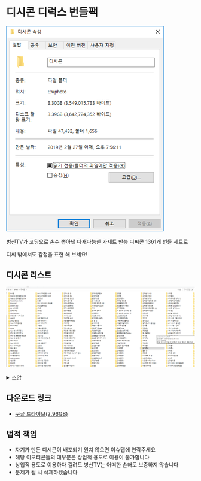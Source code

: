 ﻿# 디시콘 디럭스 번들팩
![알집](1.png)

병신TV가 코딩으로 손수 뽑아낸 다재다능한 가제트 만능 디씨콘 1361개 번들 세트로 

디씨 밖에서도 감정을 표현 해 보세요!

## 디시콘 리스트
![리스트](2.png)

<details><summary>스압</summary>
<p>

1.  죠죠의기묘한디시콘
2. &lt;도깨비&gt; 깨비콘 통합
3. &lt;도깨비&gt; 깨비콘3
4. 101 디시콘 통합2
5. 1978411
6. 1세대 냥장콘 최신˛ver
7. 1정중한 사축콘
8. 2 칸장콘
9. 2017 달갤 케장콘
10. 2018롤드컵
11. 30참피콘
12. 30케장콘
13. 3D케장콘
14. 44빌런콘ver2
15. 586콘
16. 5등분 애니 1화
17. 5등분콘2
18. 5등분콘3
19. 6th 유댕콘
20. 6구축대와 홋포
21. 6월의 돌장콘
22. 765브라보콘
23. Aqours 내한 국뽕콘 v2
24. BB콘
25. BDZ콘
26. bt21콘
27. CB콘
28. CF 유댕콘!
29. DIO콘
30. Fate GO 만우절콘 ALTER
31. Fate GO 만우절콘 EXTRA
32. Friendship is Manly
33. Hoxycon 2
34. JANE콘 mk2
35. JBJ 수치플콘
36. jbj다용도콘
37. JohnCenaFace
38. K2병장콘 1~2차 합본
39. LGBT콘
40. LWA27움짤콘
41. M4A1의 해충박멸
42. MCU토르콘
43. MMD
44. NEW 벤 브로드콘 3
45. NEW 벤 브로드콘 4
46. NEW 벤 브로드콘 확장팩
47. NEW 빛 호 동 콘
48. New 유댕콘
49. New 유댕콘2
50. New 카구야님콘
51. NEW 통피
52. New윙콘up
53. new클장콘40 1
54. new클장콘40 2
55. node_modules
56. n설리콘
57. package-lock.json
58. package.json
59. PPAP콘
60. R6시즈 케장콘1 99개
61. R6시즈 케장콘2 42개
62. R6시즈 케장콘2 50개
63. re쯔장콘
64. RV콘
65. SNL 아이오아이 재등록
66. TT 갓죠콘16dx
67. V장콘
68. V장콘2
69. V장콘3
70. V콘
71. Walf 동방카츠콘
72. Walf 아이카츠1
73. Walf 아이카츠2
74. yarn.lock
75. ♥정세운콘♥
76. ♥정세운콘♥2
77. ㄷㅂㅂㅉ2
78. ㄹ엄콘
79. ㅌㅅㅌ
80. ㅌㅅㅌ2
81. 가렌콘
82. 가로쉬 돌장콘
83. 가브릴 드롭아웃I
84. 가브릴 드롭아웃II
85. 가윤이님
86. 가장 어두운 만와 콘
87. 가주콘
88. 간단 우중콘 7
89. 감동콘
90. 감정표현
91. 갓극기 모음
92. 갓극기와 친구들
93. 갓기머지콘 최종
94. 갓동콘
95. 강다니엘 꼬깔콘4
96. 강다니엘 덕콘
97. 강다니엘 케장콘 new
98. 강다니엘 콘
99. 강다니엘 콘2
100. 강다니엘 콘칩5
101. 강다니엘ㄳ콘
102. 강다니엘콘Beta
103. 강다니엘콘야3
104. 강다니엘콘콘콘
105. 강슬기통합
106. 강호의도리콘
107. 개구리 모음
108. 개구리콘 80선
109. 개꿀잼몰카케장콘
110. 개돼지콘
111. 개별소독정책
112. 개인사용ㅏㅏ
113. 개인용 고잠콘통합
114. 개인용 메모장콘
115. 개인용 케장콘
116. 개인용 통합몰카콘
117. 개인용 페페 V3
118. 개인용케쟝
119. 개정 레이디콘
120. 개정판씹타독구콘
121. 개좆데독구콘임시
122. 개편 탬탬콘 DLC 3개 합본
123. 갠구리
124. 갸갤 호도리 디시콘
125. 거미 3호
126. 거미 4호
127. 걸그룹여자친구1
128. 걸파스탬프콘48
129. 걸파카츠콘
130. 걸판카츠콘
131. 검~나웃긴콘
132. 게게겍 하린콘 통합
133. 게게겍의 하스스톤
134. 게이
135. 겐고로 검투사
136. 겐고로콘2
137. 격장콘 2016
138. 결경이콘2 (수정)
139. 경 찰 콘
140. 경고아이콘
141. 계란쥬리콘ver1
142. 계란쥬리콘ver2
143. 고란빵트립콘
144. 고백하는타카기양
145. 고오오급 사격케장콘
146. 고화질 팝팀에픽 수정
147. 곤충 좋은말콘
148. 골든가장콘
149. 곰갤슬기콘2
150. 공군디콘
151. 공군디콘2
152. 공평한국장콘
153. 공홈 레바콘
154. 국갤종합혀누콘
155. 국민기본콘
156. 국텐 카츠콘
157. 군갤콘
158. 군장콘
159. 군주콘
160. 굳건이콘V1
161. 귀여운 쥬쥬콘
162. 귀염뽀짝 아키콘
163. 귀염뽀짝 아키콘3
164. 균기콘모음1
165. 그 권총의 감성폭발 콘
166. 그 권총의 소녀감성 콘
167. 그냥만든케장콘
168. 그냥만든케장콘3
169. 그레모리2+흣짜콘
170. 그렘린과함께해요!
171. 극데메 움짤콘
172. 근로저스 6
173. 근본없는방도리콘3
174. 금은크리스탈콘 Alpha
175. 급식주먹콘
176. 급식충죠죠콘2
177. 긍정의 백금마스콘2
178. 기동거미 3호
179. 김민주 얼굴자랑콘
180. 김세정콘
181. 김세정콘11
182. 김세정콘12
183. 김세정콘13
184. 김세정콘2
185. 김세정콘3
186. 김세정콘9
187. 김소혜표정콘
188. 김재환 디시콘
189. 김재환 만두콘
190. 김재환 잡다콘
191. 김재환 착한련콘 통합
192. 김재환순얼해라2
193. 김채원 대유잼콘
194. 김채원 프듀통합콘 02
195. 김채원교수님콘1
196. 까마귀콘
197. 까마커콘
198. 깡깡깡
199. 깡시콘GX
200. 깡츠콘 49개 통합본
201. 깹이콘
202. 께꾸콘1
203. 꼬랑말콘
204. 꽉~ 담았다!
205. 꾸기콘
206. 꾸기콘2
207. 꾸라콘
208. 꾸라콘2
209. 꾸라콘3
210. 꾸라콘EX
211. 꿀빵 콘
212. 뀨헌콘
213. 나가토로 씨 콘
214. 나갤콘 2집Ver
215. 나갤콘 부두술사Ver
216. 나나히라 라인 한글콘
217. 나눔즈라아콘
218. 나리짤
219. 나리짤02
220. 나마쿠아콘 컬렉션 2
221. 나만당하는기만콘2
222. 나만쓰는믂장콘6
223. 나방콘 complete++
224. 나방콘 얼티밋+++
225. 나봉콘2
226. 나쁜말 데댕라콘
227. 나쁜말 에리이콘 Fin
228. 나코 귀를 기울이면콘
229. 나코 리얼리티콘1
230. 나코 베스트 통합콘
231. 나코 쇼콘 x 헐퀴
232. 나코 아이돌룸콘
233. 나코 주간아X에너지
234. 나코베스트 통합콘2
235. 나타센세 뮤즈콘
236. 나타센세 선샤인콘8
237. 나타콘 2
238. 나타콘 3
239. 나타콘 5
240. 나타콘 6
241. 나타콘 7
242. 나타콘 통합
243. 낙서소녀전선콘
244. 낚시콘
245. 남양븝유콘
246. 내가 쓸려고 만든 불법콘
247. 내가쓰려고만든포갤콘
248. 내가쓰려고만들
249. 내가쓸 5등분콘임
250. 냥냥콘3
251. 냥장콘bonus
252. 냥장콘encore
253. 냥장콘final
254. 냥장콘gift
255. 냥장콘special
256. 너굴나연콘
257. 너굴다현콘
258. 너굴맨
259. 너굴맨콘
260. 너굴미나콘
261. 너굴사나콘R
262. 너굴쯔위콘
263. 너굴콘!
264. 너무너무너무소혜콘
265. 너의 이름은콘2
266. 너의 이름은콘3
267. 너의이름은콘3
268. 네로콘
269. 네오 걸장콘 개정판
270. 네오 걸장콘 확장판
271. 녤니콘 통합
272. 녤디시콘
273. 논땅콘2
274. 놀란흑형콘
275. 농담액기스
276. 누렁이콘
277. 누이픅카
278. 눈물콘2
279. 뉴 땅장콘
280. 뉴 방도리 독구콘
281. 뉴 방장콘3
282. 뉴 컴공콘3
283. 뉴 하스스톤 잡짤
284. 뉴레벨콘
285. 뉴레벨콘2
286. 뉴레벨콘3
287. 뉴배그장콘
288. 뉴윙콘2up
289. 뉴윙콘3임
290. 뉴클장콘
291. 뉴턴센세 30참피콘 
292. 뉴호장콘
293. 느갤콘 99
294. 느그스티콘
295. 느그이름콘
296. 니노콘
297. 닌겐상콘 GIF
298. 닌겐상콘 HD
299. 닌겐상콘 아스트랄
300. 다니엘콘야
301. 다니엘콘야2
302. 다비리콘 II
303. 다시만든 쿄코콘!
304. 다크소울 제스처콘
305. 다크소울3 콘
306. 다크소울3콘콘
307. 다현콘1
308. 다현토끼콘1
309. 다현토끼콘2
310. 단간론파 V3 케장콘 4
311. 단간콘20
312. 달갤 네덕콘
313. 달갤 페그오콘 종합
314. 달달한 달타냥콘 확장팩
315. 달묘콘통합2
316. 달방33콘
317. 달의연인
318. 달의연인 뾰콘
319. 달장콘1
320. 담요다현콘EE
321. 닼갤콘
322. 닼소 디시콘
323. 대 호 동 콘
324. 대 호 동 콘 10
325. 대 호 동 콘 2
326. 대 호 동 콘 3
327. 대 호 동 콘 5
328. 대 호 동 콘 6
329. 대 호 동 콘 7
330. 대독일콘卐
331. 대소련콘
332. 대커닼쥬리콘
333. 대항해시대2
334. 대휘콘♥2
335. 댄나콘 ver2
336. 댓글B
337. 댕껄룩콘1
338. 댕댕이것저것
339. 댕댕이스까콘
340. 댕댕이콘
341. 댕댕콘 글자
342. 댕댕콘추천셋1
343. 댕댕콘추천셋2
344. 던갤콘2탄
345. 던붕이콘
346. 던전 밥
347. 던파 엔피씨콘 1
348. 던파 착한련콘2
349. 덤보콘통합1
350. 데바데 매튜콘
351. 데바데 매튜콘 V2
352. 데바데 메그콘
353. 데바데데데
354. 데바데잡탕콘2
355. 데바데착한련2
356. 데스티니차일드눈물콘
357. 데스파이콘
358. 데차 혼종콘 ACT3
359. 도깨비디시콘
360. 도깨비콘
361. 도마13 만화 디시콘
362. 도마13 만화 디시콘2
363. 도여니콘 1
364. 도하어빠콘3
365. 독구콘
366. 돌아온 리갤여신콘
367. 돌아온 클저카츠
368. 돌아온 펠장콘
369. 돌장콘 합본팩
370. 동기갤 통합콘2 확장판
371. 동물농장
372. 동방 매도콘
373. 동방 볼짤콘 대사모음
374. 동방 볼짤콘 표정모음
375. 동방 볼짤콘4
376. 동방 볼짤콘5
377. 동방 볼짤콘7
378. 동전콘1~3합본+
379. 동호갤콘
380. 동호디시콘
381. 동호배코콘
382. 동호배코콘2
383. 동호요거트콘
384. 돼지머지콘
385. 두부콘
386. 둡갤 둡장콘
387. 드라마 &lt;도깨비&gt; 깨비콘
388. 드라마&lt;도깨비&gt;깨비콘
389. 등산카페스페셜에디션
390. 디디엘씨콘
391. 디럭스 집요정콘
392. 디시콘 카운터
393. 따봉맨 콘
394. 땅장콘 2 DLC
395. 땅장콘 3 쓰리
396. 땅장콘 리마스터
397. 떼껄룩
398. 떼껄룩콘
399. 떼껄룽콘
400. 떽띠한 소혜콘
401. 떽커장콘
402. 뚝갤통합콘1
403. 뚝갤통합콘2
404. 뚠냥콘모음
405. 띠껍티콘
406. 띠껍티콘+
407. 띵박콘 GOLD
408. 라고 말합니다
409. 라비 쭐어콘2
410. 라이언전콘
411. 란코극장con
412. 랜드러너 셋째
413. 랜드러너와 친구들
414. 랜서니콘
415. 랩몬스터콘
416. 랫서팬더콘
417. 러블리즈 고란 무민
418. 러블리즈 류수정
419. 러블리즈 이것저것 2탄
420. 러블리즈 이것저것1탄!
421. 러블리즈 지수 벱솔
422. 러블리즈 케이
423. 러블리즈Ultimate
424. 러블리즈싱데렐라콘
425. 럽갤쟤콘2
426. 럽다5콘
427. 럽사캐콘
428. 럽사캐콘 두 번째
429. 럽장콘
430. 레인보우식스 착한련콘
431. 레진 여자친구 디시콘
432. 로게브콘DLC2 50ver
433. 로게브콘final
434. 로리츤콘2
435. 로보토미 직원 움짤콘
436. 로보토미 케장콘
437. 로스트타임X트와이스
438. 로오즈콘
439. 로코콘
440. 로코콘확장팩
441. 로코콘확장팩2
442. 롤챔콘2
443. 롤프콘2
444. 루딱이콘
445. 루세트쟝
446. 루아녹스콘통합
447. 르스쟝
448. 르스쟝2
449. 리 리콘1
450. 리 리콘2
451. 리듬돌죽콘
452. 리본콘上
453. 리붕콘
454. 리사수콘 피나클릿지
455. 리요콘
456. 리요콘 만우절
457. 리즈바이페 디시콘
458. 린린콘
459. 릴리콘DX
460. 마루야마 아야 ♪
461. 마마마 착한련콘
462. 마마무갤 디시콘
463. 마미손콘
464. 마법근육콘2
465. 마영전 뀨장콘
466. 마영전 뀨장콘 묶음
467. 마영전 댕댕이 디시콘
468. 마영전 만두이모티콘
469. 마요이 디시콘
470. 마을 주민콘
471. 마츠바라 카논 ❃
472. 마키 표정모음 2
473. 마키 표정모음 3
474. 마히로콘3
475. 만갤 만붕쿤콘 베타
476. 만두곰1
477. 만두콘 무료
478. 만두콘2
479. 만우절안톤콘
480. 만화콘5
481. 만화콘7
482. 만화콘8plus
483. 말많은 블랙핑크 디시콘
484. 망개콘!
485. 망개콘! 2
486. 망갤 린쟝 헤기콘 합본
487. 망갤린쟝콘RISE
488. 망겜방콘 최종
489. 매운맛 루나콘 ver5
490. 매운맛루나콘 ver4
491. 머장콘
492. 머쟝콘
493. 머펫쨩콘
494. 멍뭉콘S
495. 메구밍콘
496. 메두사 착한련콘
497. 메모장콘+
498. 메모콘
499. 메이드래곤 칸나
500. 메이플 히어로콘
501. 메인어 디시콘 2
502. 메인어콘 1
503. 메타몽 디시콘
504. 메타몽 디시콘2
505. 멘헤라 SD
506. 멘헤라 겨울
507. 멘헤라 움짤2
508. 멘헤라걸
509. 명박콘
510. 모기물렸다
511. 모기콘
512. 모던콘 실용회화
513. 모르겠어요콘
514. 모리모리
515. 모리모리2
516. 모모링콘
517. 모모링콘2
518. 목요일의 플루트 통합2
519. 목요일의 플루트4
520. 몬붕쿤콘 1
521. 몬스터헌터 월드콘
522. 몬스터헌터월드콘
523. 묘장콘!
524. 무드등콘 수정판
525. 무민콘 리뉴얼
526. 무빙바바
527. 무빙바바s2
528. 문과생콘 확장팩
529. 문과콘
530. 문과콘 2호
531. 문예부 착한련콘 통합판
532. 문재인 통합콘 오메가
533. 문재인대통령님디시콘
534. 물갤 나타2학년콘1
535. 물갤 나타3학년콘1
536. 물갤 나타마루비콘1
537. 물갤 선샤인콘5
538. 물갤 선샤인콘8
539. 물갤케장콘
540. 물거북 칼라완
541. 물리치료
542. 물리치료 통합
543. 물장콘 디 오리진
544. 물장콘 컬렉션 2
545. 물장콘 컬렉션 6
546. 물장콘 컬렉션 9
547. 뮤즈 착한련콘 4
548. 뮤즈 착한련콘 5
549. 뮤쿠아케장콘1
550. 미갤콘 ver1
551. 미년콘2
552. 미사모통합장콘
553. 미쿠다요 V3
554. 미투의여신콘
555. 민경훈콘3
556. 민수콘
557. 민트4컷콘25
558. 민트콘
559. 민현케장콘
560. 민현콘1
561. 민현콘2
562. 밀리시타 라인 스탬프 콘
563. 밀리시타움짤콘베타
564. 밀장콘NEW1
565. 바니콘01
566. 바바
567. 바비힐콘
568. 박수콘
569. 박우진 만두콘
570. 박우진케장콘
571. 박우진콘
572. 박원순과 이것저것
573. 박지훈 만두콘2
574. 박지훈 케장콘
575. 박지훈디시콘
576. 반공콘
577. 발디콘
578. 밤비짱콘
579. 밤비콘
580. 방갤콘1
581. 방갤콘2
582. 방도리 실패콘 v2
583. 방장콘 나머지 통합
584. 배 리 나 콘 3
585. 배그장콘 통합본
586. 배리더콘2
587. 배씨콘 8
588. 배씨콘 with 곰인형
589. 배진영 발챙이콘
590. 배진영케장콘
591. 배진영콘
592. 배추콘
593. 배코콘
594. 백묘 케장콘 통합본1
595. 백묘 케장콘 통합본2
596. 백묘카츠콘 통합1
597. 벨마갤찐빵콘
598. 벨마갤찐빵콘2
599. 벽람완장
600. 벽람항로 눈물콘2
601. 벽람항로디시콘 new
602. 벽람항로디시콘ver3
603. 벽람항로디시콘ver4
604. 벽람항로통합움짤콘2
605. 별나비
606. 별나비콘2
607. 병장용 호동콘 改
608. 보급형달장콘
609. 복
610. 복수자들 케장콘
611. 복수자들 케장콘2
612. 복수자들 케장콘3
613. 본인전용디시콘
614. 볼트 보이 A
615. 볼트 보이 D
616. 볼트 보이 통합콘
617. 볼트걸과 토도키군
618. 볼트보이
619. 봇치컬러즈통합
620. 부끄러움은 디시콘 2
621. 부쿠부콘mk3
622. 불타는콘
623. 붓싼콘
624. 붕괴 붕카츠콘 v1
625. 붕괴 붕카츠콘 v2
626. 붕괴3콘 슈퍼에디션
627. 붕괴3콘보너스에디션
628. 붕괴망가콘 ver2
629. 붕쿤콘remix
630. 브더 레피안젤콘 마스터
631. 브더 망몽콘1
632. 브더 브붕쿤콘 베타
633. 브더 워터보이즈1
634. 브더 위대한 브네상스
635. 브더 잡탕콘 A
636. 브더 저니
637. 브더 찐위일체콘 베타
638. 브륜콘2
639. 블렌디드 술장콘
640. 블소서연통합콘
641. 비공식 메이커콘 50
642. 비공식 메이커콘 50ㅡ2
643. 비공식케장콘99개통합
644. 비모콘 디럭스
645. 비비안콘
646. 비인가티나쟝콘
647. 빅바 동장콘
648. 빛 호 동 콘
649. 빛쥬리콘2
650. 빨간 마티즈콘
651. 빵떡콘 합본 1
652. 빵애니 스피드콘3
653. 뿔버섯콘
654. 사나갤러s 디시콘
655. 사나의콘2점1
656. 사나의콘3
657. 사나의콘6
658. 사도마조히즘콘
659. 사신짱드롭킥콘정식판
660. 사우스 파크 콘 2
661. 사이버망령콘
662. 사이버망령콘 언더테일에디션
663. 사이좋은 엘갤러2
664. 사이좋은 엘갤러3
665. 사장콘 2
666. 사장콘통합본
667. 사쿠라 쭈굴콘2
668. 사탄 콘
669. 새국갤국장콘
670. 샌재콘
671. 샤크소혜1 DLC1
672. 샤크소혜2 DLC1
673. 섀도우버스스까콘
674. 섀도우버스질답콘
675. 섀버콘
676. 섀장콘+
677. 섀장콘2
678. 서새봄콘
679. 서울노동자 플러스
680. 서울노동자콘4
681. 서인콘
682. 선샤인 볼짤콘 확장팩
683. 선샤인 착한련콘
684. 선샤인 착한련콘 3
685. 선샤인 착한련콘 4
686. 선샤인 착한련콘 5
687. 세나착한련콘 통합 02
688. 세나케장콘 통합 01
689. 세라장기요움8쩜5
690. 세운리틀걸콘
691. 세장콘
692. 센터하자황민현
693. 소녀전선 SD콘1
694. 소녀전선 디시콘 최종
695. 소녀전선 디시콘 최종2
696. 소녀전선 무빙콘
697. 소녀전선 믹스콘♪
698. 소녀전선 애니콘
699. 소녀전선 연필콘2
700. 소녀전선 찰떡콘
701. 소녀전선 캘리코콘
702. 소녀전선 케장콘 1
703. 소녀전선 케장콘 넘버通
704. 소녀전선 케장콘 넘버원
705. 소녀전선거미콘
706. 소녀전선뉴비응대콘투
707. 소녀전선만화콘2
708. 소녀전선믹스콘
709. 소녀전선콘추가
710. 소붕쿤콘
711. 소아온3기콘
712. 소오녀전선솦모콘
713. 소오녀전선솦모콘2
714. 소울워커 통합콘
715. 소울워커 통합콘2
716. 소장콘1
717. 소전 공식콘 한글버전
718. 소전 그림판콘 +
719. 소전 데스피그콘
720. 소전 띠껍티콘 플러스
721. 소전 병장K2콘
722. 소전 전술요정콘
723. 소전 채색콘 3
724. 소전악동콘
725. 소전카츠콘1
726. 소중한기억콘
727. 소혜콘리뉴얼
728. 손채영 콘
729. 솜검콘2
730. 쇼죠젠센 케장콘
731. 수녀
732. 수확제 달타냥콘
733. 순멕콘
734. 술장콘 new 1판
735. 술장콘vol5
736. 슈가맨 유댕콘
737. 스고이콘
738. 스까콘30
739. 스댕라콘 50ver
740. 스도리카 케장콘
741. 스도리카 케장콘2
742. 스마갤콘
743. 스마갤콘2
744. 스위스다현콘
745. 스카프곰
746. 스타워즈 명장면 콘
747. 스타콘+
748. 스투 착한련콘
749. 스폰지밥콘
750. 스푸키즈
751. 스푸키즈 유식대장
752. 슥지콘1
753. 슥지콘2+b
754. 슬갸콘 수정
755. 슬갸콘2
756. 슬기콘
757. 슬픈 개구리 페페 
758. 슬픈 개구리 페페2
759. 슬픈 고양이콘
760. 슬픈개구리 페페 완전판
761. 슬픈개구리콘
762. 슻붕쿤 콘
763. 슼갤댕댕콘수정
764. 시공수장티콘
765. 시끌별 라무콘V2
766. 시나모롤 스까
767. 시장콘
768. 신 롭갤콘 1
769. 신 롭갤콘 2
770. 신 확팩 대비 디시콘
771. 신기한 고양이 큐쨩
772. 신데마스 볼짤 2
773. 신돈
774. 신침착맨통합콘5
775. 신카이 마코토
776. 실용레벨콘
777. 실용레벨콘2차
778. 실장석콘
779. 싫은말콘
780. 심영
781. 심해서함 1
782. 심해서함콘
783. 쌍욕콘
784. 쓰고싶어만든옴걸콘
785. 씨벌탱!
786. 씹덕콘2018 5월11일
787. 씹타 밀붕쿤콘
788. 아갤콘리부트개조판
789. 아갤콘올스타즈vol 2
790. 아갤한자콘
791. 아갤한자콘2
792. 아는다현콘
793. 아는토끼콘
794. 아는형님 러블리즈콘3
795. 아린콘2
796. 아무도안쓸 소전콘
797. 아미고 유정콘
798. 아스날콘 50장
799. 아야콘 2
800. 아오바콘
801. 아옷치
802. 아이깡츠 1
803. 아이깡츠 2
804. 아이돌룸울와이모티콘
805. 아이마스 만족콘
806. 아이마스 피자콘
807. 아이마스갤콘
808. 아이마스케장콘03
809. 아이오아이 무대사콘
810. 아이오아이 아는형님콘
811. 아이오아이 아미고TV콘
812. 아이오아이 유닛
813. 아이즈원 멤버콘
814. 아이즈원 최예나콘3
815. 아이즈원 케장콘
816. 아이즈원 포상콘
817. 아이즈원시티콘 01
818. 아이즈원츄2화디씨콘
819. 아이즈원콘MK5
820. 아이카츠 움짤
821. 아이카츠 움짤2
822. 아이카츠콘EX
823. 아카가 없찐콘
824. 아콩콘
825. 아쿠아콘 5탄
826. 아쿠아콘2
827. 아쿠아콘3
828. 아쿠아콘6
829. 아탈콘
830. 아탈콘 2
831. 아하아하맨콘
832. 아함따크 01
833. 악동 리베롤콘
834. 악마 호무라콘
835. 악플방지콘
836. 안장콘
837. 안좋은말콘
838. 안팽이콘 + 임시
839. 안형섭 착한련콘
840. 앙갤용 개추콘
841. 앙스타 좋은말콘 업뎃
842. 앙스타게장콘
843. 앙스타게장콘2
844. 앙스타만쥬
845. 앙장콘
846. 앙장콘통합01
847. 앙장콘통합02
848. 애니마스콘3
849. 애니윙콘
850. 애붕이콘
851. 애잔한 개구리 김민주
852. 앨런 다비리콘
853. 앱글 방장콘 통합
854. 앳여콘2
855. 야갤
856. 야갤만화
857. 야숨콘 version3
858. 얍얍콘2
859. 어둠의 메갈리아
860. 어릴 스까콘
861. 어메이징 하스스톤
862. 어버이연합콘
863. 어부콘
864. 어부콘v2
865. 어탐콘3
866. 언ㅡ오피샬 집요정콘 1
867. 언더테일 시청콘
868. 언더테일2
869. 언더테일콘
870. 언지원콘re
871. 엄마콘 소프트체인지
872. 엄예나연콘
873. 에라토호 콘
874. 에리디시콘1
875. 에리이콘 2
876. 에반쟝콘
877. 에브리맨
878. 에비츄콘
879. 에픽세븐 움짤콘
880. 엑박콘
881. 엘소드 착한련콘
882. 엘소드 착한련콘2
883. 엘소드 케장콘
884. 엘소드 케장콘 2
885. 엘소드 하자
886. 엘소드쭐어콘2
887. 엠갤맛 삼국지콘
888. 엠갤맛아이즈원콘4B
889. 엠갤맛아이즈원콘5
890. 엠갤맛아이즈원콘6
891. 엠드컵 콘
892. 여로 콘
893. 여친갤 대충쓰는콘。
894. 여친갤 머지콘
895. 여친갤 멤버콘2
896. 여친갤 멤버콘3。
897. 여친갤 멤버콘4
898. 여친갤 설리콘
899. 여친갤 신비엄지콘
900. 여친갤 움짤콘1
901. 여친갤 움짤콘2
902. 여친갤 일반동사콘
903. 여친갤 케장콘좋은말콘
904. 여학생시리즈
905. 연습생갤러리콘
906. 연습생갤콘
907. 연습생갤콘2
908. 옃갤노력콘과설리콘
909. 예리미콘2
910. 예토찐따콘2
911. 오등분콘4
912. 오라방콘
913. 오마이걸 반하나콘
914. 오마이걸디시콘2
915. 오버로드 케장콘
916. 오버로드콘 plus
917. 오버워치 개비스콘
918. 오버콘 1호
919. 오피셜 아울콘 첫번째
920. 오피셜 케장콘1
921. 오피셜 케장콘2
922. 오피셜 케장콘3
923. 오피셜 케장콘4
924. 오피셜 케장콘5 재업
925. 오피셜 케장콘6
926. 오피셜케장콘1~6통합
927. 옹콘2
928. 옹콘3
929. 와!
930. 와우체고
931. 요정시간콘
932. 우리원콘+
933. 우리핵
934. 우리핵만능움짤콘
935. 우시콘 슈퍼
936. 우에노 선배 2
937. 우울개구리
938. 우울개구리30
939. 움자매콘
940. 움직이는 야생콘 
941. 움직이는 희키콘
942. 움직이는개구리
943. 움직이는뿅갤콘!수정
944. 움직이는참피콘
945. 워너원 김재환콘
946. 워너원강다니엘콘
947. 워너원고2
948. 워너원디시콘
949. 원아페젝콘
950. 원조참피콘
951. 웦콘 4
952. 위꼴콘
953. 윙갤너굴콘
954. 윙깅콘합1
955. 윙크콘합콘2
956. 유가미콘2
957. 유댕콘
958. 유동도라에몽콘
959. 유루캠 애니콘
960. 유루캠 움짤 Δ 콘
961. 유선호 착한련콘 2
962. 유적이 가족이 된 콘
963. 유정콘
964. 유정콘2
965. 윤소림콘
966. 윳코극장con
967. 윽액윽액1+2
968. 은냥콘
969. 은지원 쁘앱콘
970. 읍읍
971. 응팔 댕댕이콘
972. 응팔 댕댕콘
973. 응팔 시바콘
974. 이과콘
975. 이국주 감칠맛
976. 이국주 볼케이노맛
977. 이대휘콘
978. 이리야콘 액기스
979. 이리야콘2
980. 이리야콘3
981. 이상한 언더테일 디시콘
982. 이승윤콘
983. 이야기를 잘 들어주는 콘
984. 익스트림술장콘
985. 인간 그만두는콘
986. 일뽕박살콘
987. 일상 하카세 2
988. 일자눈콘 Ver1
989. 자기과시 콘
990. 자기과시+애미과시
991. 작전파이널
992. 잡 크퀘콘
993. 잡 크퀘콘 2
994. 장원영 통합디시콘
995. 장원영 통합디시콘2
996. 장혜다람이
997. 재규어콘
998. 정갤콘
999. 정갤콘 2
1000. 정세운케장콘 통합
1001. 정세운케장콘통합2
1002. 정세운콘2
1003. 정세운포뇨디시콘
1004. 정신오염콘
1005. 정중한물갤콘!!
1006. 정채연 디시콘
1007. 제비제콘
1008. 제비제콘2
1009. 젝닝맨콘1
1010. 젝닝맨콘2
1011. 젝뽀콘
1012. 젭케장콘2
1013. 조선콘
1014. 조센콘 1+2합본+3 99개
1015. 조센콘 6
1016. 조유리 통합콘2
1017. 조유리디시콘01
1018. 존 시나 + 기타
1019. 좀비랜드사가콘
1020. 종합 꿀깅 콘
1021. 좋은냥콘A
1022. 좋은말콘
1023. 좋은말콘 스페셜 에디션
1024. 죠타로 콘
1025. 주간아이돌 아린콘
1026. 주간아이돌아이오아이
1027. 주갤용 케장콘 01
1028. 주과장
1029. 주디콘
1030. 주문토끼샤로콘
1031. 주붕콘 Beta
1032. 주시콘
1033. 주시콘2
1034. 주식투자케장콘v2
1035. 주아돌러블리즈콘
1036. 주토 케장콘 1앤2 합본
1037. 주토피아
1038. 죽순콘
1039. 죽창콘
1040. 준수콘
1041. 준수콘2
1042. 준수콘3
1043. 줍줍녤디시콘
1044. 중갤디펜스콘
1045. 중갤디펜스콘2
1046. 즉당콘 세트
1047. 지수콘1
1048. 지쟈스콘
1049. 집요정콘
1050. 집요정콘  2
1051. 집요정콘 4
1052. 집요정콘EX
1053. 짬뽕케장콘30
1054. 짭걸루콘
1055. 짱구움짤콘
1056. 쩩스키콘3
1057. 쩩스키콘4
1058. 쭐어 그체콘
1059. 찌그러진 개구리+
1060. 찌그러진개구리콘 ver2
1061. 찌그러진개구리콘v3
1062. 찌그러진페페하이재킹
1063. 차칸트콘수정
1064. 착한 미년콘2
1065. 착한JBJ콘2
1066. 착한나연콘v4
1067. 착한녤콘
1068. 착한둡콘 시즌2
1069. 착한련 나쁜말콘
1070. 착한련콘
1071. 착한련콘 다현 수정본
1072. 착한련콘 던파1 완성
1073. 착한련콘 븝미 에디션
1074. 착한련콘 소녀전선판+
1075. 착한련콘 소전 에디션
1076. 착한련콘 유댕ver
1077. 착한련콘 유댕ver 2
1078. 착한련콘 조이
1079. 착한련콘 쯔위
1080. 착한련콘 채영 ver3
1081. 착한련콘2
1082. 착한모코콘 통합
1083. 착한방콘47
1084. 착한배콘5
1085. 착한세운콘
1086. 착한세운콘+케장콘
1087. 착한옹콘
1088. 착한우진콘2
1089. 착한윙콘ver2
1090. 착한종현콘
1091. 착한케콘
1092. 착한현콘
1093. 참피 움짤 03
1094. 참피콘 DLC
1095. 참피콘 디럭스
1096. 참피콘 스탠드 얼론
1097. 참피콘 시즌 패스
1098. 참피콘 점블
1099. 참피콘3
1100. 채영콘+
1101. 챈오후콘EX
1102. 챙갤콘
1103. 챙장콘 통합콘
1104. 챠링 미라이콘 v2
1105. 처녀충콘 디럭스
1106. 철구콘♥
1107. 철모티콘!2
1108. 철부지 소녀 단이　
1109. 철장콘
1110. 철장콘 세번째 1
1111. 철장콘2
1112. 철장콘스페셜에디션
1113. 철장콘얼티밋
1114. 쵀신캐장콘 
1115. 쵀신케장콘3
1116. 최예나콘합본
1117. 최유댕콘3
1118. 최유정 수학여행
1119. 최유정커멋콘ver1
1120. 춘전4
1121. 춤추는멍멍이콘
1122. 츠유콘
1123. 치바 에리이 붐바야콘
1124. 카시코이요하네콘
1125. 카오게이
1126. 카쿄인 콘
1127. 칸장콘改5쩜75
1128. 칸코레 99 개콘
1129. 칸코레 99 개콘 2
1130. 칸코레 고추병신
1131. 칸코레 유보트
1132. 칸코레 키요시모
1133. 칸코레움짤
1134. 캣버그!
1135. 캣벅
1136. 캣츠볼
1137. 커여움끝판왕 유정2
1138. 커여움끝판왕유정
1139. 커장콘
1140. 컴붕콘 Rev1
1141. 케모노프렌즈 잡탕콘2
1142. 케모티콘
1143. 케모프움짤통합콘1
1144. 케이온 움짤콘2
1145. 케장콘
1146. 케장콘 10
1147. 케장콘 11
1148. 케장콘 12
1149. 케장콘 5
1150. 케장콘 6
1151. 케장콘 7
1152. 케장콘 8
1153. 케장콘 9
1154. 케장콘 리마스터
1155. 케장콘 만듬
1156. 케장콘 모음1
1157. 케장콘 모음2
1158. 케장콘 알짜배기콘
1159. 케장콘 액기스
1160. 케장콘 조선 에디션1
1161. 케장콘 추가
1162. 케장콘 추가 2
1163. 케장콘 추가 3
1164. 케장콘 콜렉션 6 new
1165. 케장콘 크루세이더즈 2
1166. 케장콘 통합본
1167. 케장콘2
1168. 케장콘3
1169. 케장콘4
1170. 케장콘통합 2
1171. 케장콘통합 3
1172. 케장콘통합 오 재업
1173. 케장콘프라이빗에디션
1174. 케장콘핑크에디션
1175. 켄타깅콘
1176. 켄타카츠콘2
1177. 코바야시네 메이드래곤
1178. 코요미 콘
1179. 코인독구콘
1180. 코인명사콘3
1181. 코지마콘
1182. 코코로콘 2
1183. 쿄모티콘
1184. 쿄모티콘 2탄
1185. 쿠쿠리 50개 플러스
1186. 쿠파+부끄콘
1187. 쿨라인콘
1188. 쿰척콘
1189. 쿼터갓도리콘 2
1190. 퀸권콘feat성종
1191. 큡즈콘ver2
1192. 큡즈콘ver4 유선호
1193. 크갤콘
1194. 크린본가
1195. 크보감독
1196. 크케장콘
1197. 크케장콘2
1198. 크케장콘3
1199. 크케카츠 시즌1
1200. 크퀘 시즌2 케장콘
1201. 크퀘그림판콘
1202. 크퀘그림판콘2
1203. 크퀘노오오력콘2+
1204. 크퀘이모티콘
1205. 큰스톰콘
1206. 클갤QQ콘v2
1207. 클갤실전압축답변콘5
1208. 클갤콘통합패키지2
1209. 클갤티나콘
1210. 클로저스 정복콘
1211. 클로저스 착한련콘v2a
1212. 클로저스 콘
1213. 클로저스 혼종디시콘1
1214. 클저 공홈콘
1215. 클저 노오오력콘 1
1216. 키배도우미 베타
1217. 키배콘 리메이크
1218. 타노시콘
1219. 타입문혼종콘임
1220. 타카기콘
1221. 타카기콘3th
1222. 탈갤달장콘
1223. 태극콘 gif수정본
1224. 태진아 콘
1225. 태진아콘
1226. 테레사 짭 착한련콘
1227. 테리어몬
1228. 테미 기여어!
1229. 테장콘 IV
1230. 토갤 우주세기콘 최종판
1231. 토갤콘 모음집
1232. 토깽이콘2
1233. 토마스콘
1234. 토토가콘
1235. 톨피콘 라스트
1236. 통합 집요정콘
1237. 통합 혜련콘
1238. 통합둘기콘
1239. 통합소울워커 참참콘
1240. 통합월장콘 6
1241. 트간아콘
1242. 트럼프콘
1243. 트와이스 샤샤샤 디시콘
1244. 트와이스갤콘
1245. 트와이스디시콘
1246. 트와이스케장콘 트장콘
1247. 특촬케장콘에그제이드
1248. 틀딱콘
1249. 티장콘2
1250. 팅게콘 Ex
1251. 파오우르무콘
1252. 파이날 특촬케장콘 1
1253. 파이싸콘
1254. 파자마다현콘
1255. 파티앵무새
1256. 판다독 무료
1257. 판린콘 리뉴얼
1258. 판크린콘
1259. 팝콘콘
1260. 팝콘팝콘
1261. 팝팀에픽
1262. 팬더뇸
1263. 퍙갤 합본콘 ver 1
1264. 페도는신고하자☆
1265. 페러렐콘
1266. 페이트디시콘1
1267. 페이트움짤모음
1268. 포뇨랑세운콘
1269. 포레스트뀨렘콘
1270. 포켓몬 개구리
1271. 포켓몬도배콘 썬문+a
1272. 폭심만만 데이브 코삭콘
1273. 폽핀 방장콘 통합
1274. 푸치푸치
1275. 프듀101 김세정콘ver2
1276. 프듀101김소혜디시콘
1277. 프듀2 먼스콘
1278. 프듀48 미우콘
1279. 프듀48 배윤정콘
1280. 프로듀스101 갤러리
1281. 프로듀스101 갤러리v6
1282. 프로듀스48 프붕쿤콘
1283. 프로미스나인 이새롬
1284. 프리야콘
1285. 프리좋은말
1286. 프리좋은말2
1287. 프리즈마 이리야
1288. 프리즈마 이리야2
1289. 프리즈마 이리야3
1290. 프붕이콘 베타
1291. 플래티넘 스타즈
1292. 핑구콘
1293. 핑구콘2
1294. 하나요 표정모음1
1295. 하린콘 1~3통합
1296. 하성운콘 
1297. 하스 얼굴콘 통합
1298. 하스스톤
1299. 하스스톤 1등콘
1300. 하스스톤 말풍선콘
1301. 하스스톤 상어팀콘
1302. 하스스톤 여관주인
1303. 하스스톤 영웅 얼굴
1304. 하스스톤 움짤들
1305. 하스스톤 움짤콘
1306. 하스스톤 인성질 움짤콘
1307. 하스스톤 잡짤 ver스까
1308. 하스스톤 잡짤들
1309. 하스스톤 항복 움짤콘
1310. 하슬라GIF콘ver1
1311. 하얀고양이 大통합콘
1312. 한자콘
1313. 한자확장콘
1314. 함장콘
1315. 함장콘 2
1316. 핫 산 콘
1317. 해끠콘2
1318. 해명콘
1319. 해축 세레머니콘
1320. 해충콘 주말예능
1321. 해피투게더 사나콘
1322. 햄장콘 합본팩2
1323. 헤세 움짤콘 레전드 1
1324. 혀누콘2
1325. 혐분논란
1326. 혐장콘
1327. 혜원과 광배사이 2
1328. 혜장콘
1329. 혜장콘2
1330. 호동콘 리뉴얼
1331. 혼모노콘
1332. 혼밥충콘
1333. 혼케모노콘
1334. 홍짱짱콘2018
1335. 화방녀콘2
1336. 화사 대축제
1337. 화사콘
1338. 황녀콘
1339. 황민현갤콘2
1340. 황민현콘
1341. 황족첼시 디시콘
1342. 후전드 이승우 디시콘
1343. 훔바콘
1344. 흑린이콘
1345. 흑잔콘
1346. 흔들어라 자리야콘
1347. 흙수저 오구 확장
1348. 흙수저 프렌즈
1349. 흠터레스팅콘 패치판
1350. 흠터레스팅콘 헌정판
1351. 흣짜+그레모리콘
1352. 희노애락 만능댕댕콘
1353. 희키만화콘
1354. 히어로물 명장면 콘 2
1355. 히어로즈 스프레이
1356. 히카리오 카자시테
1357. 히트콘
1358. 히트콘2
1359. 힌갬콘
1360. 힌갬콘2
1361. 힢장콘
</p>
</details>

## 다운로드 링크
* [구글 드라이브(2.96GB)](https://drive.google.com/file/d/1iVdo1jQUjABMfaUpLy6LAQSaJRaquDn3/view?usp=sharing)

## 법적 책임
* 자기가 만든 디시콘이 배포되기 원치 않으면 이슈탭에 연락주세요
* 해당 이모티콘들의 대부분은 상업적 용도로 이용이 불가합니다
* 상업적 용도로 이용하다 걸려도 병신TV는 어떠한 손해도 보증하지 않습니다
* 문제가 될 시 삭제하겠습니다

